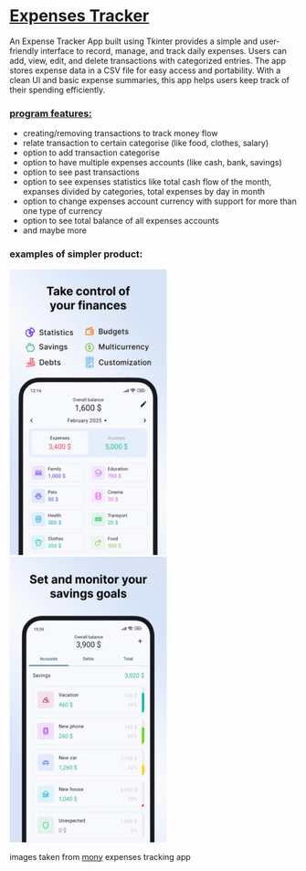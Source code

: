 # <ins> Expenses Tracker <ins>

An Expense Tracker App built using Tkinter provides a simple and user-friendly interface to record, manage, and track daily expenses.
Users can add, view, edit, and delete transactions with categorized entries.
The app stores expense data in a CSV file for easy access and portability.
With a clean UI and basic expense summaries, this app helps users keep track of their spending efficiently.

### <ins> program features: <ins>

* creating/removing transactions to track money flow
* relate transaction to certain categorise (like food, clothes, salary)
* option to add transaction categorise
* option to have multiple expenses accounts (like cash, bank, savings) 
* option to see past transactions
* option to see expenses statistics like total cash flow of the month, expanses divided by categories, total expenses by day in month
* option to change expenses account currency with support for more than one type of currency
* option to see total balance of all expenses accounts
* and maybe more

### examples of simpler product:

<img src="images/img1.png" width="275" height="500">  <img src="images/img2.png" width="275" height="500">

images taken from [mony](https://play.google.com/store/apps/details?id=com.jojdevx.expense.tracker&hl=en) expenses tracking app

